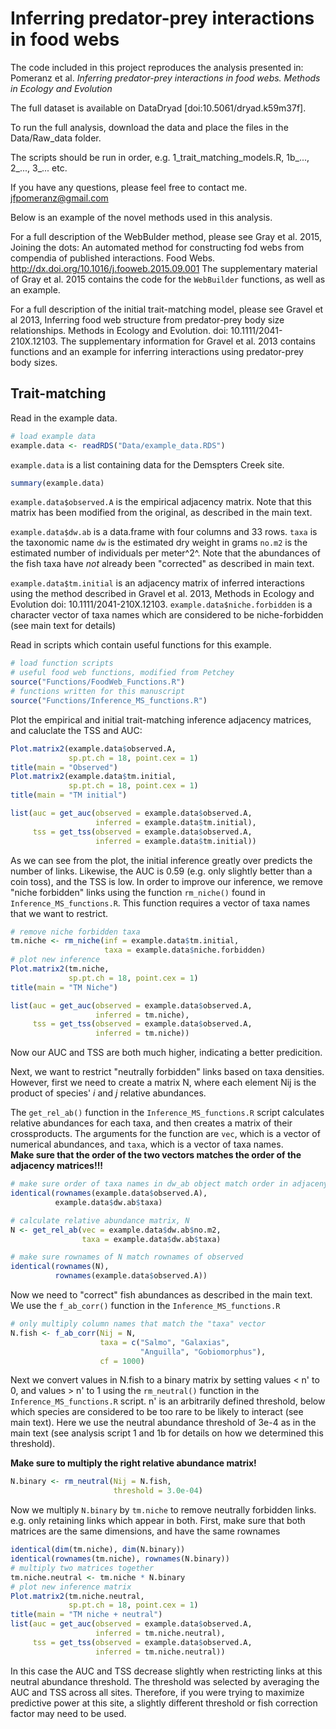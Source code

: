 # Inferring predator-prey interactions in food webs

The code included in this project reproduces the analysis presented in: Pomeranz et al. _Inferring predator-prey interactions in food webs. Methods in Ecology and Evolution_

The full dataset is available on DataDryad [doi:10.5061/dryad.k59m37f]. 

To run the full analysis, download the data and place the files in the Data/Raw_data folder. 

The scripts should be run in order, e.g. 1_trait_matching_models.R, 1b_..., 2_..., 3_... etc. 

If you have any questions, please feel free to contact me. 
jfpomeranz@gmail.com

Below is an example of the novel methods used in this analysis. 

For a full description of the WebBulder method, please see Gray et al. 2015, Joining the dots: An automated method for constructing fod webs from compendia of published interactions. Food Webs. http://dx.doi.org/10.1016/j.fooweb.2015.09.001 
The supplementary material of Gray et al. 2015 contains the code for the `WebBuilder` functions, as well as an example. 

For a full description of the initial trait-matching model, please see Gravel et al 2013, Inferring food web structure from predator-prey body size relationships. Methods in Ecology and Evolution. doi: 10.1111/2041-210X.12103. 
The supplementary information for Gravel et al. 2013 contains functions and an example for inferring interactions using predator-prey body sizes. 

## Trait-matching

Read in the example data.

```r
# load example data
example.data <- readRDS("Data/example_data.RDS")
```

`example.data` is a list containing data for the Demspters Creek site. 

```r
summary(example.data)
```

`example.data$observed.A` is the empirical adjacency matrix. Note that this matrix has been modified from the original, as described in the main text. 

`example.data$dw.ab` is a data.frame with four columns and 33 rows. 
`taxa` is the taxonomic name
`dw` is the estimated dry weight in grams
`no.m2` is the estimated number of individuals per meter^2^. Note that the abundances of the fish taxa have _not_ already been "corrected" as described in main text. 

`example.data$tm.initial` is an adjacency matrix of inferred interactions using the method described in Gravel et al. 2013, Methods in Ecology and Evolution doi: 10.1111/2041-210X.12103. 
`example.data$niche.forbidden` is a character vector of taxa names which are considered to be niche-forbidden (see main text for details) 

Read in scripts which contain useful functions for this example.

```r
# load function scripts
# useful food web functions, modified from Petchey
source("Functions/FoodWeb_Functions.R")
# functions written for this manuscript
source("Functions/Inference_MS_functions.R")
```

Plot the empirical and initial trait-matching inference adjacency matrices, and caluclate the TSS and AUC:
```r
Plot.matrix2(example.data$observed.A,
             sp.pt.ch = 18, point.cex = 1)
title(main = "Observed")
Plot.matrix2(example.data$tm.initial,
             sp.pt.ch = 18, point.cex = 1)
title(main = "TM initial")

list(auc = get_auc(observed = example.data$observed.A,
                   inferred = example.data$tm.initial),
     tss = get_tss(observed = example.data$observed.A,
                   inferred = example.data$tm.initial))

```

As we can see from the plot, the initial inference greatly over predicts the number of links. Likewise, the AUC is 0.59 (e.g. only slightly better than a coin toss), and the TSS is low. In order to improve our inference, we remove "niche forbidden" links using the function `rm_niche()` found in `Inference_MS_functions.R`. This function requires a vector of taxa names that we want to restrict.

```r
# remove niche forbidden taxa
tm.niche <- rm_niche(inf = example.data$tm.initial,
                     taxa = example.data$niche.forbidden)
# plot new inference
Plot.matrix2(tm.niche,
             sp.pt.ch = 18, point.cex = 1)
title(main = "TM Niche")

list(auc = get_auc(observed = example.data$observed.A,
                   inferred = tm.niche),
     tss = get_tss(observed = example.data$observed.A,
                   inferred = tm.niche))
```

Now our AUC and TSS are both much higher, indicating a better predicition. 

Next, we want to restrict "neutrally forbidden" links based on taxa densities. However, first we need to create a matrix N, where each element Nij is the product of species' _i_ and _j_ relative abundances. 

The `get_rel_ab()` function in the `Inference_MS_functions.R` script calculates relative abundances for each taxa, and then creates a matrix of their crossproducts. The arguments for the function are `vec`, which is a vector of numerical abundances, and `taxa`, which is a vector of taxa names.  
__Make sure that the order of the two vectors matches the order of the adjacency matrices!!!__  

```r
# make sure order of taxa names in dw_ab object match order in adjaceny matrix
identical(rownames(example.data$observed.A),
          example.data$dw.ab$taxa)

# calculate relative abundance matrix, N
N <- get_rel_ab(vec = example.data$dw.ab$no.m2,
                taxa = example.data$dw.ab$taxa)

# make sure rownames of N match rownames of observed
identical(rownames(N),
          rownames(example.data$observed.A))
```

Now we need to "correct" fish abundances as described in the main text. We use the `f_ab_corr()` function in the `Inference_MS_functions.R`

```r
# only multiply column names that match the "taxa" vector
N.fish <- f_ab_corr(Nij = N,
                    taxa = c("Salmo", "Galaxias",
                             "Anguilla", "Gobiomorphus"),
                    cf = 1000)
```

Next we convert values in N.fish to a binary matrix by setting values < n' to 0, and values > n' to 1 using the `rm_neutral()` function in the `Inference_MS_functions.R` script. n' is an arbitrarily defined threshold, below which species are considered to be too rare to be likely to interact (see main text). Here we use the neutral abundance threshold of 3e-4 as in the main text (see analysis script 1 and 1b for details on how we determined this threshold). 

__Make sure to multiply the right relative abundance matrix!__

```r
N.binary <- rm_neutral(Nij = N.fish,
                       threshold = 3.0e-04)
```

Now we multiply `N.binary` by `tm.niche` to remove neutrally forbidden links. e.g. only retaining links which appear in both. First, make sure that both matrices are the same dimensions, and have the same rownames

```r
identical(dim(tm.niche), dim(N.binary))
identical(rownames(tm.niche), rownames(N.binary))
# multiply two matrices together
tm.niche.neutral <- tm.niche * N.binary
# plot new inference matrix
Plot.matrix2(tm.niche.neutral,
             sp.pt.ch = 18, point.cex = 1)
title(main = "TM niche + neutral")
list(auc = get_auc(observed = example.data$observed.A,
                   inferred = tm.niche.neutral),
     tss = get_tss(observed = example.data$observed.A,
                   inferred = tm.niche.neutral))
```

In this case the AUC and TSS decrease slightly when restricting links at this neutral abundance threshold. The threshold was selected by averaging the AUC and TSS across all sites. Therefore, if you were trying to maximize predictive power at this site, a slightly different threshold or fish correction factor may need to be used. 
